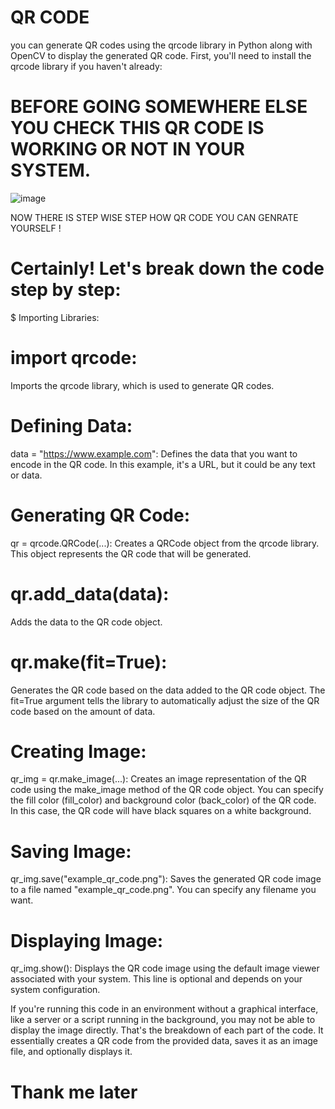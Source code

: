 # QR CODE 

you can generate QR codes using the qrcode library in Python along with OpenCV to display the generated QR code. 
First, you'll need to install the qrcode library if you haven't already:

# BEFORE GOING SOMEWHERE ELSE YOU CHECK THIS QR CODE IS WORKING OR NOT IN YOUR SYSTEM.

![image](https://github.com/Shivam-7800/Making-QR-CODE/assets/85841071/da46b437-8602-4e69-b17b-3ec1ae3d342c)

NOW THERE IS STEP WISE STEP HOW QR CODE YOU CAN GENRATE YOURSELF ! 


# Certainly! Let's break down the code step by step:

$ Importing Libraries:
# import qrcode:
Imports the qrcode library, which is used to generate QR codes.
# Defining Data:
data = "https://www.example.com": Defines the data that you want to encode in the QR code. In this example, it's a URL, but it could be any text or data.
# Generating QR Code:
qr = qrcode.QRCode(...): Creates a QRCode object from the qrcode library. This object represents the QR code that will be generated.
# qr.add_data(data):
Adds the data to the QR code object.
# qr.make(fit=True):
Generates the QR code based on the data added to the QR code object. The fit=True argument tells the library to automatically adjust the size of the QR code based on the amount of data.
# Creating Image:
qr_img = qr.make_image(...): Creates an image representation of the QR code using the make_image method of the QR code object. You can specify the fill color (fill_color) and background color (back_color) of the QR code. In this case, the QR code will have black squares on a white background.
# Saving Image:
qr_img.save("example_qr_code.png"): Saves the generated QR code image to a file named "example_qr_code.png". You can specify any filename you want.
# Displaying Image:
qr_img.show(): Displays the QR code image using the default image viewer associated with your system. This line is optional and depends on your system configuration. 

If you're running this code in an environment without a graphical interface, like a server or a script running in the background, you may not be able to display the image directly.
That's the breakdown of each part of the code. It essentially creates a QR code from the provided data, saves it as an image file, and optionally displays it.

# Thank me later

